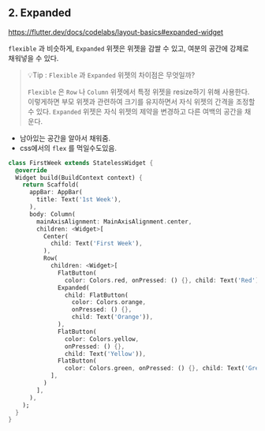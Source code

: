 ## 2. Expanded

https://flutter.dev/docs/codelabs/layout-basics#expanded-widget

`flexible` 과 비슷하게, `Expanded` 위젯은 위젯을 감쌀 수 있고, 여분의 공간에 강제로 채워넣을 수 있다.

>  💡Tip : `Flexible` 과 `Expanded` 위젯의 차이점은 무엇일까?
>
> `Flexible` 은 `Row` 나 `Column` 위젯에서 특정 위젯을 resize하기 위해 사용한다. 이렇게하면 부모 위젯과 관련하여 크기를 유지하면서 자식 위젯의 간격을 조정할 수 있다. `Expanded` 위젯은 자식 위젯의 제약을 변경하고 다른 여백의 공간을 채운다.

- 남아있는 공간을 알아서 채워줌.
- css에서의 `flex` 를 먹일수도있음.

```dart
class FirstWeek extends StatelessWidget {
  @override
  Widget build(BuildContext context) {
    return Scaffold(
      appBar: AppBar(
        title: Text('1st Week'),
      ),
      body: Column(
        mainAxisAlignment: MainAxisAlignment.center,
        children: <Widget>[
          Center(
            child: Text('First Week'),
          ),
          Row(
            children: <Widget>[
              FlatButton(
                color: Colors.red, onPressed: () {}, child: Text('Red')),
              Expanded(
                child: FlatButton(
                  color: Colors.orange,
                  onPressed: () {},
                  child: Text('Orange')),
              ),
              FlatButton(
                color: Colors.yellow,
                onPressed: () {},
                child: Text('Yellow')),
              FlatButton(
                color: Colors.green, onPressed: () {}, child: Text('Green')),
            ],
          )
        ],
      ),
    );
  }
}
```

